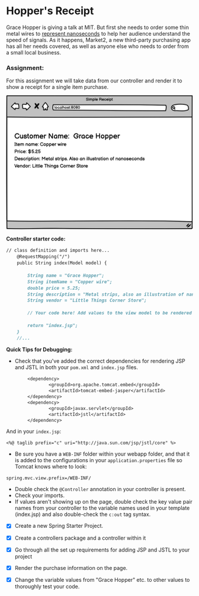 # Hopper's Receipt
Grace Hopper is giving a talk at MIT. But first she needs to order some thin metal wires to [represent nanoseconds](https://en.wikipedia.org/wiki/Grace_Hopper#Anecdotes) to help her audience understand the speed of signals. As it happens, Market2, a new third-party purchasing app has all her needs covered, as well as anyone else who needs to order from a small local business. 


### Assignment:
For this assignment we will take data from our controller and render it to show a receipt for a single item purchase. 

![](img.png)

**Controller starter code:**

```md
// class definition and imports here...
    @RequestMapping("/")
    public String index(Model model) {
        
        String name = "Grace Hopper";
        String itemName = "Copper wire";
        double price = 5.25;
        String description = "Metal strips, also an illustration of nanoseconds.";
        String vendor = "Little Things Corner Store";
    
    	// Your code here! Add values to the view model to be rendered
    
        return "index.jsp";
    }
    //...
```

**Quick Tips for Debugging:**

- Check that you've added the correct dependencies for rendering JSP and JSTL in both your ```pom.xml``` and ```index.jsp``` files.

```
    	<dependency>
                <groupId>org.apache.tomcat.embed</groupId>
                <artifactId>tomcat-embed-jasper</artifactId>
        </dependency>
		<dependency>
                <groupId>javax.servlet</groupId>
                <artifactId>jstl</artifactId>
        </dependency>
```

And in your ```index.jsp```:

```md
<%@ taglib prefix="c" uri="http://java.sun.com/jsp/jstl/core" %>
```
- Be sure you have a ```WEB-INF``` folder within your webapp folder, and that it is added to the configurations in your ```application.properties``` file so Tomcat knows where to look:

```
spring.mvc.view.prefix=/WEB-INF/
```

- Double check the ```@Controller``` annotation in your controller is present.
- Check your imports.
- If values aren't showing up on the page, double check the key value pair names from your controller to the variable names used in your template (index.jsp) and also double-check the ```c:out``` tag syntax.

- [x] Create a new Spring Starter Project.

- [x] Create a controllers package and a controller within it

- [x] Go through all the set up requirements for adding JSP and JSTL to your project

- [x] Render the purchase information on the page.

- [x] Change the variable values from "Grace Hopper" etc. to other values to thoroughly test your code.

